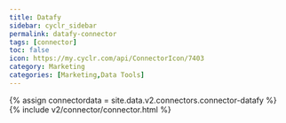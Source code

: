 ```yaml
---
title: Datafy
sidebar: cyclr_sidebar
permalink: datafy-connector
tags: [connector]
toc: false
icon: https://my.cyclr.com/api/ConnectorIcon/7403
category: Marketing
categories: [Marketing,Data Tools]
---
```

{% assign connectordata = site.data.v2.connectors.connector-datafy %}
{% include v2/connector/connector.html %}	
